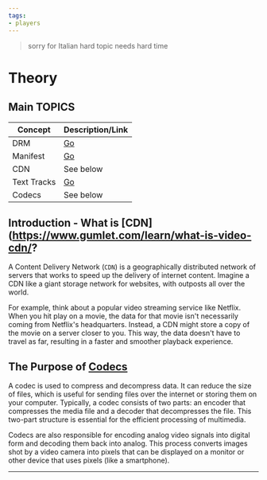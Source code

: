 ```yaml
---
tags:
- players
---
```


> sorry for Italian hard topic needs hard time

# Theory

## Main TOPICS

| Concept     | Description/Link     |
| ----------- | -------------------- |
| DRM         | [Go](DRM.md)         |
| Manifest    | [Go](Manifest.md)    |
| CDN         | See below            |
| Text Tracks | [Go](Text_Tracks.md) |
| Codecs      | See below            |

## Introduction - What is [CDN](https://www.gumlet.com/learn/what-is-video-cdn/?

A Content Delivery Network (`CDN`) is a geographically distributed network of servers that works to speed up the delivery of internet content. Imagine a CDN like a giant storage network for websites, with outposts all over the world.

For example, think about a popular video streaming service like Netflix. When you hit play on a movie, the data for that movie isn't necessarily coming from Netflix's headquarters. Instead, a CDN might store a copy of the movie on a server closer to you. This way, the data doesn't have to travel as far, resulting in a faster and smoother playback experience.

## The Purpose of [Codecs](https://cloudinary.com/glossary/codecs)

A codec is used to compress and decompress data. It can reduce the size of files, which is useful for sending files over the internet or storing them on your computer. Typically, a codec consists of two parts: an encoder that compresses the media file and a decoder that decompresses the file. This two-part structure is essential for the efficient processing of multimedia.

Codecs are also responsible for encoding analog video signals into digital form and decoding them back into analog. This process converts images shot by a video camera into pixels that can be displayed on a monitor or other device that uses pixels (like a smartphone).

---


